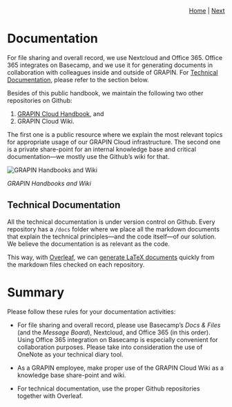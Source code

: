 <p align="right">
<a href="README.md">Home</a> | <a href="expenses.md">Next</a>
</p>

# Documentation

For file sharing and overall record, we use Nextcloud and Office 365. Office 365 integrates on Basecamp, and we use it for generating documents in collaboration with colleagues inside and outside of GRAPIN. For [Technical Documentation](#technical-dcoumentation), please refer to the section below. 

Besides of this public handbook, we maintain the following two other repositories on Github:

1. [GRAPIN Cloud Handbook](https://github.com/grapin/grapin-cloud-handbook), and
2. GRAPIN Cloud Wiki.

The first one is a public resource where we explain the most relevant topics for appropriate usage of our GRAPIN Cloud infrastructure. The second one is a private share-point for an internal knowledge base and critical documentation—we mostly use the Github’s wiki for that. 

![GRAPIN Handbooks and Wiki](https://storage.grapin.ch/s/ZdfTncW5Y5YSZ5z/preview)

*GRAPIN Handbooks and Wiki*

## Technical Documentation
 
 All the technical documentation is under version control on Github. Every repository has a `/docs` folder where we place all the markdown documents that explain the technical principles—and the code itself—of our solution. We believe the documentation is as relevant as the code.

 This way, with [Overleaf](www.overleaf.com), we can [generate LaTeX documents](https://www.overleaf.com/learn/how-to/Writing_Markdown_in_LaTeX_Documents) quickly from the markdown files checked on each repository.

 # Summary

 Please follow these rules for your documentation activities:

 * For file sharing and overall record, please use Basecamp’s *Docs & Files* (and the *Message Board*), Nextcloud, and Office 365 (in this order). Using Office 365 integration on Basecamp is especially convenient for collaboration purposes. Please take into consideration the use of OneNote as your technical diary tool. 

* As a GRAPIN employee, make proper use of the GRAPIN Cloud Wiki as a knowledge base share-point and wiki.

* For technical documentation, use the proper Github repositories together with Overleaf.